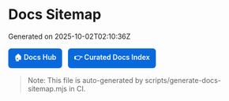 <!-- ⚠️ AUTO-GENERATED: do not edit. See scripts/generate-docs-sitemap.mjs -->

# Docs Sitemap

Generated on 2025-10-02T02:10:36Z

<div style="margin:16px 0; display:flex; gap:12px; flex-wrap:wrap;">
  <a href="index.md" style="display:inline-block; padding:8px 12px; background:#0969da; color:#fff; border-radius:6px; text-decoration:none; font-weight:600;">🏠 Docs Hub</a>
  <a href="INDEX.md" style="display:inline-block; padding:8px 12px; background:#0969da; color:#fff; border-radius:6px; text-decoration:none; font-weight:600;">👉 Curated Docs Index</a>
</div>

> Note: This file is auto-generated by scripts/generate-docs-sitemap.mjs in CI.

